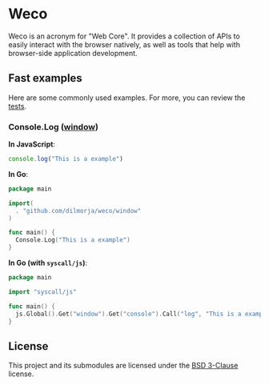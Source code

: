 # Weco

Weco is an acronym for "Web Core". It provides a collection of APIs to easily interact with the browser natively, as well as tools that help with browser-side application development.

## Fast examples

Here are some commonly used examples. For more, you can review the [tests](./test/).

### Console.Log ([window](./test/window/))

**In JavaScript**:
```js
console.log("This is a example")
```

**In Go**:
```go
package main

import(
  . "github.com/dilmorja/weco/window"
)

func main() {
  Console.Log("This is a example")
}
```

**In Go (with `syscall/js`)**:

```go
package main

import "syscall/js"

func main() {
  js.Global().Get("window").Get("console").Call("log", "This is a example")
}
```

## License

This project and its submodules are licensed under the [BSD 3-Clause](LICENSE) license.